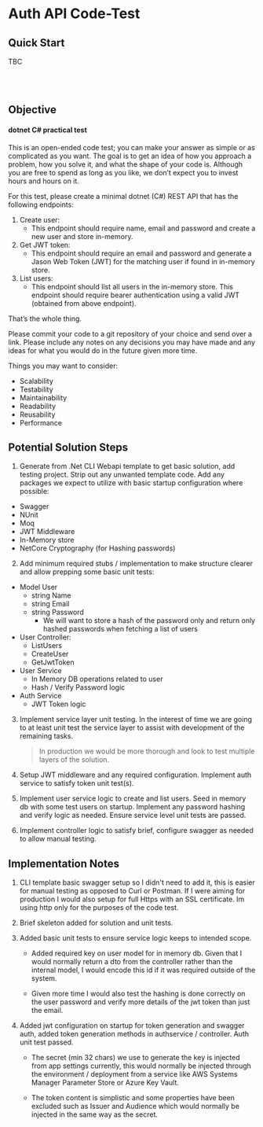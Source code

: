 # Auth API Code-Test

## Quick Start

TBC

<br>
<br>

## Objective

#### dotnet C# practical test 
 
This is an open-ended code test; you can make your answer as simple or as complicated as you want. The goal is to get an idea of how you approach a problem, how you solve it, and what the shape of your code is. Although you are free to spend as long as you like, we don’t expect you to invest hours and hours on it. 
 
For this test, please create a minimal dotnet (C#) REST API that has the following endpoints:  
 
1) Create user: 
    - This endpoint should require name, email and password and create a new user and store in-memory.  
2) Get JWT token: 
    - This endpoint should require an email and password and generate a Jason Web Token (JWT) for the matching user if found in in-memory store. 
3) List users: 
    - This endpoint should list all users in the in-memory store. This endpoint should require bearer authentication using a valid JWT (obtained from above endpoint).  
 
That’s the whole thing. 
 
Please commit your code to a git repository of your choice and send over a link. Please include any notes on any decisions you may have made and any ideas for what you would do in the future given more time.  
 
Things you may want to consider: 
 
- Scalability 
- Testability 
- Maintainability 
- Readability 
- Reusability 
- Performance 


## Potential Solution Steps

1) Generate from .Net CLI Webapi template to get basic solution, add testing project. Strip out any unwanted template code. Add any packages we expect to utilize with basic startup configuration where possible:

- Swagger
- NUnit
- Moq
- JWT Middleware
- In-Memory store
- NetCore Cryptography (for Hashing passwords)

2) Add minimum required stubs / implementation to make structure clearer and allow prepping some basic unit tests:

- Model User
    - string Name
    - string Email
    - string Password
        - We will want to store a hash of the password only and return only hashed passwords when fetching a list of users
- User Controller:
    - ListUsers
    - CreateUser
    - GetJwtToken
- User Service
    - In Memory DB operations related to user
    - Hash / Verify Password logic
- Auth Service 
    - JWT Token logic

3) Implement service layer unit testing. In the interest of time we are going to at least unit test the service layer to assist with development of the remaining tasks.
    >In production we would be more thorough and look to test multiple layers of the solution.

4) Setup JWT middleware and any required configuration. Implement auth service to satisfy token unit test(s).

5) Implement user service logic to create and list users. Seed in memory db with some test users on startup. Implement any password hashing and verify logic as needed. Ensure service level unit tests are passed.

6) Implement controller logic to satisfy brief, configure swagger as needed to allow manual testing.


## Implementation Notes

1) CLI template basic swagger setup so I didn't need to add it, this is easier for manual testing as opposed to Curl or Postman. If I were aiming for production I would also setup for full Https with an SSL certificate. Im using http only for the purposes of the code test.

2) Brief skeleton added for solution and unit tests.

3) Added basic unit tests to ensure service logic keeps to intended scope.
    - Added required key on user model for in memory db. Given that I would normally return a dto from the controller rather than the internal model, I would encode this id if it was required outside of the system.

    - Given more time I would also test the hashing is done correctly on the user password and verify more details of the jwt token than just the email.

4) Added jwt configuration on startup for token generation and swagger auth, added token generation methods in authservice / controller. Auth unit test passed.
    - The secret (min 32 chars) we use to generate the key is injected from app settings currently, this would normally be injected through the environment / deployment from a service like AWS Systems Manager Parameter Store or Azure Key Vault.

    - The token content is simplistic and some properties have been excluded such as Issuer and Audience which would normally be injected in the same way as the secret.